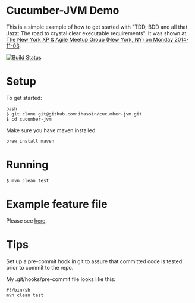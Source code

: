 Cucumber-JVM Demo
=================
This is a simple example of how to get started with "TDD, BDD and all that Jazz: The road to crystal clear executable requirements". It was shown at [The New York XP & Agile Meetup Group (New York, NY) on Monday 2014-11-03](http://www.meetup.com/xp-26/events/215576942/?_af_eid=215576942&_af=event&a=uc1_te).

[![Build Status](https://travis-ci.org/ihassin/cucumber-jvm.svg?branch=master)](https://travis-ci.org/ihassin/cucumber-jvm)

# Setup
To get started:

```
bash
$ git clone git@github.com:ihassin/cucumber-jvm.git
$ cd cucumber-jvm
```
Make sure you have maven installed

```
brew install maven
```

# Running

```
$ mvn clean test
```

# Example feature file

Please see [here](https://github.com/ihassin/cucumber-jvm/blob/master/src/test/resources/com/demo/warehouse/barcode.feature).

# Tips
Set up a pre-commit hook in git to assure that committed code is tested prior to commit to the repo.

My .git/hooks/pre-commit file looks like this:

```
#!/bin/sh
mvn clean test
```

